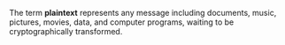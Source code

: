 The term **plaintext** represents any message including documents, music, pictures, movies, data, and computer programs, waiting to be cryptographically transformed.